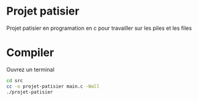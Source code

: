# Projet patisier

Projet patisier en programation en c pour travailler sur les piles et les files

# Compiler

Ouvrez un terminal
```sh
cd src
cc -o projet-patisier main.c -Wall
./projet-patisier
```
